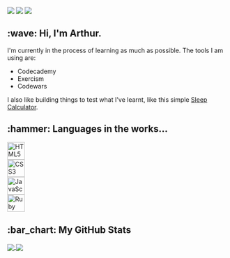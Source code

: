 ![](https://visitor-badge.laobi.icu/badge?page_id=arthurfincham.arthurfincham)
<a href="https://stackoverflow.com/users/16316556/arthurfincham" title="Stackover"><img src="https://img.shields.io/badge/-%20stackoverflow-orange"></a>
![](https://www.codewars.com/users/arthurfincham/badges/micro)

<h2>:wave: Hi, I'm Arthur.</h2>

I'm currently in the process of learning as much as possible. The tools I am using are:
<ul>
  <li>Codecademy</li>
  <li>Exercism</li>
  <li>Codewars</li>
</ul>

I also like building things to test what I've learnt, like this simple [Sleep Calculator](https://github.com/arthurfincham/sleepcalculator).


<h2>:hammer: Languages in the works...</h2>

<a href="https://www.w3.org/TR/html5/" title="HTML5"><img src="https://github.com/get-icon/geticon/raw/master/icons/html-5.svg" alt="HTML5" width="40px" height="40px" margin="0px 0px 5px 0px;"></a>   
<a href="https://www.w3.org/TR/CSS/" title="CSS3"><img src="https://github.com/get-icon/geticon/raw/master/icons/css-3.svg" alt="CSS3" width="40px" height="40px" margin="0px 0px 5px 0px;"></a>   
<a href="https://developer.mozilla.org/en-US/docs/Web/JavaScript" title="JavaScript"><img src="https://github.com/get-icon/geticon/raw/master/icons/javascript.svg" alt="JavaScript" width="40px" height="40px" margin="0px 0px 5px 0px;"></a>   
<a href="https://www.ruby-lang.org/en/" title="Ruby"><img src="https://upload.wikimedia.org/wikipedia/commons/7/73/Ruby_logo.svg" alt="Ruby" width="40px" height="40px" margin="0px 0px 5px 0px;"></a>   


<h2>:bar_chart: My GitHub Stats</h2>


<a href="https://github.com/anuraghazra/github-readme-stats">
  <img align="center" src="https://github-readme-stats.vercel.app/api?username=arthurfincham&show_icons=true&theme=vue&hide_title=true&hide=contribs" />
</a>
<a href="https://github.com/anuraghazra/convoychat">
  <img align="center" src="https://github-readme-stats.vercel.app/api/top-langs/?username=arthurfincham&layout=compact&hide_title=true&theme=vue" />
</a>
